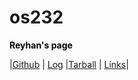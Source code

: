 # os232

<p style="color: black; font-weight: bold;">Reyhan's page</p>

|[Github](https://github.com/lontonggg/os232)   | [Log](https://lontonggg.github.io/os232/TXT/mylog.txt)    |[Tarball](https://os.vlsm.org/Log/lontonggg.tar.bz2.txt) | [Links](LINKS/)|

